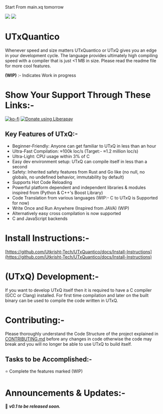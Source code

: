 Start From main.xq tomorrow

<img src="http://img.shields.io/liberapay/patrons/Utkrisht_Tech.svg?logo=liberapay">&nbsp;<img src="http://img.shields.io/liberapay/goal/Utkrisht_Tech.svg?logo=liberapay">

# UTxQuantico
Whenever speed and size matters UTxQuantico or UTxQ gives you an edge in your development cycle. The language provides ultimately high compiling speed with a compiler that is just &lt;1 MB in size. Please read the readme file for more cool features.

**(WIP)** :- Indicates Work in progress

# Show Your Support Through These Links:-
[![ko-fi](https://www.ko-fi.com/img/githubbutton_sm.svg)](https://ko-fi.com/U7U712S4P)
<a href="https://liberapay.com/Utkrisht_Tech/donate"><img alt="Donate using Liberapay" src="https://liberapay.com/assets/widgets/donate.svg"></a>
## Key Features of UTxQ:-
- Beginner-Friendly: Anyone can get familiar to UTxQ in less than an hour
- Ultra-Fast Compilation: ≈100k loc/s (Target:- ≈1.2 million loc/s)
- Ultra-Light: CPU usage within 3% of C
- Easy dev environment setup: UTxQ can compile itself in less than a second
- Safety: Inherited safety features from Rust and Go like (no null, no globals, no undefined behavior, immutability by default)
- Supports Hot Code Reloading 
- Powerful platform dependent and independent libraries & modules inspired from (Python & C++'s Boost Library)
- Code Translation from various languages (WIP:- C to UTxQ is Supported for now)
- Write Once and Run Anywhere (Inspired from JAVA) (WIP)
- Alternatively easy cross compilation is now supported
- C and JavaScript backends

# Install Instructions:-
[https://github.com/Utkrisht-Tech/UTxQuantico/docs/Install-Instructions](https://github.com/Utkrisht-Tech/UTxQuantico/docs/Install-Instructions)

# (UTxQ) Development:-
If you want to develop UTxQ itself then it is required to have a C compiler (GCC or Clang) installed. For first time compilation and later on the built binary can be used to compile the code written in UTxQ.   

# Contributing:-
Please thoroughly understand the Code Structure of the project explained in [CONTRIBUTING.md](UTxQDocs/CONTRIBUTING.md) before any changes in code otherwise  the code may break and you will no longer be able to use UTxQ to build itself.
## Tasks to be Accomplished:-
   :star: Complete the features marked (WIP) 

# Announcements & Updates:-
:loudspeaker:  **_v0.1 to be released soon._**
